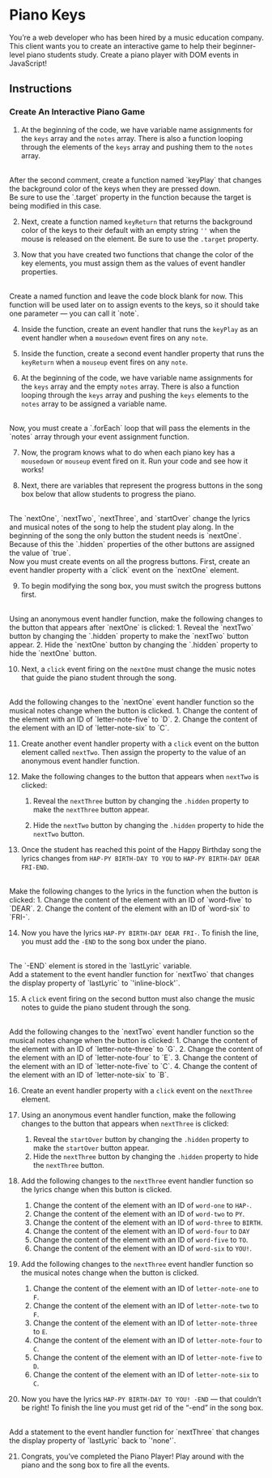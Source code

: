 # Piano Keys

You’re a web developer who has been hired by a music education company. This client wants you to create an interactive game to help their beginner-level piano students study. Create a piano player with DOM events in JavaScript!

## Instructions

### Create An Interactive Piano Game

1. At the beginning of the code, we have variable name assignments for the `keys` array and the `notes` array. There is also a function looping through the elements of the `keys` array and pushing them to the `notes` array.
<br>
After the second comment, create a function named `keyPlay` that changes the background color of the keys when they are pressed down.
<br>
Be sure to use the `.target` property in the function because the target is being modified in this case.

2. Next, create a function named `keyReturn` that returns the background color of the keys to their default with an empty string `''` when the mouse is released on the element. Be sure to use the `.target` property.

3. Now that you have created two functions that change the color of the key elements, you must assign them as the values of event handler properties.
<br>
Create a named function and leave the code block blank for now. This function will be used later on to assign events to the keys, so it should take one parameter — you can call it `note`.

4. Inside the function, create an event handler that runs the `keyPlay` as an event handler when a `mousedown` event fires on any `note`.

5. Inside the function, create a second event handler property that runs the `keyReturn` when a `mouseup` event fires on any `note`.

6. At the beginning of the code, we have variable name assignments for the `keys` array and the empty `notes` array. There is also a function looping through the `keys` array and pushing the `keys` elements to the `notes` array to be assigned a variable name.
<br>
Now, you must create a `.forEach` loop that will pass the elements in the `notes` array through your event assignment function.

7. Now, the program knows what to do when each piano key has a `mousedown` or `mouseup` event fired on it. Run your code and see how it works!

8. Next, there are variables that represent the progress buttons in the song box below that allow students to progress the piano.
<br>
The `nextOne`, `nextTwo`, `nextThree`, and `startOver` change the lyrics and musical notes of the song to help the student play along. In the beginning of the song the only button the student needs is `nextOne`. Because of this the `.hidden` properties of the other buttons are assigned the value of `true`.
<br>
Now you must create events on all the progress buttons. First, create an event handler property with a `click` event on the `nextOne` element.

9. To begin modifying the song box, you must switch the progress buttons first.
<br>
Using an anonymous event handler function, make the following changes to the button that appears after `nextOne` is clicked:
    1.  Reveal the `nextTwo` button by changing the `.hidden` property to make the `nextTwo` button appear.
    2.  Hide the `nextOne` button by changing the `.hidden` property to hide the `nextOne` button.

10. Next, a `click` event firing on the `nextOne` must change the music notes that guide the piano student through the song.
<br>
Add the following changes to the `nextOne` event handler function so the musical notes change when the button is clicked.
    1. Change the content of the element with an ID of `letter-note-five` to `D`.
    2. Change the content of the element with an ID of `letter-note-six` to `C`.

11. Create another event handler property with a `click` event on the button element called `nextTwo`. Then assign the property to the value of an anonymous event handler function.

12. Make the following changes to the button that appears when `nextTwo` is clicked:
    1. Reveal the `nextThree` button by changing the `.hidden` property to make the `nextThree` button appear.

    2. Hide the `nextTwo` button by changing the `.hidden` property to hide the `nextTwo` button.

13. Once the student has reached this point of the Happy Birthday song the lyrics changes from `HAP-PY BIRTH-DAY TO YOU` to `HAP-PY BIRTH-DAY DEAR FRI-END`.
<br>
Make the following changes to the lyrics in the function when the button is clicked:
    1. Change the content of the element with an ID of `word-five` to `DEAR`.
    2. Change the content of the element with an ID of `word-six` to `FRI-`.

14. Now you have the lyrics `HAP-PY BIRTH-DAY DEAR FRI-`. To finish the line, you must add the `-END` to the song box under the piano.
<br>
The `-END` element is stored in the `lastLyric` variable.
<br>
Add a statement to the event handler function for `nextTwo` that changes the display property of `lastLyric` to `'inline-block'`.

15. A `click` event firing on the second button must also change the music notes to guide the piano student through the song.
<br>
Add the following changes to the `nextTwo` event handler function so the musical notes change when the button is clicked:
    1. Change the content of the element with an ID of `letter-note-three` to `G`.
    2. Change the content of the element with an ID of `letter-note-four` to `E`.
    3. Change the content of the element with an ID of `letter-note-five` to `C`.
    4. Change the content of the element with an ID of `letter-note-six` to `B`.

16. Create an event handler property with a `click` event on the `nextThree` element.

17. Using an anonymous event handler function, make the following changes to the button that appears when `nextThree` is clicked:
    1. Reveal the `startOver` button by changing the `.hidden` property to make the `startOver` button appear.
    2. Hide the `nextThree` button by changing the `.hidden` property to hide the `nextThree` button.

18. Add the following changes to the `nextThree` event handler function so the lyrics change when this button is clicked.
    1. Change the content of the element with an ID of `word-one` to `HAP-`.
    2. Change the content of the element with an ID of `word-two` to `PY`.
    3. Change the content of the element with an ID of `word-three` to `BIRTH`.
    4. Change the content of the element with an ID of `word-four` to `DAY`
    5. Change the content of the element with an ID of `word-five` to `TO`.
    6. Change the content of the element with an ID of `word-six` to `YOU!`.

19. Add the following changes to the `nextThree` event handler function so the musical notes change when the button is clicked.
    1. Change the content of the element with an ID of `letter-note-one` to `F`.
    2. Change the content of the element with an ID of `letter-note-two` to `F`.
    3. Change the content of the element with an ID of `letter-note-three` to `E`.
    4. Change the content of the element with an ID of `letter-note-four` to `C`.
    5. Change the content of the element with an ID of `letter-note-five` to `D`.
    6. Change the content of the element with an ID of `letter-note-six` to `C`.

20. Now you have the lyrics `HAP-PY BIRTH-DAY TO YOU! -END` — that couldn’t be right! To finish the line you must get rid of the “-end” in the song box.
<br>
Add a statement to the event handler function for `nextThree` that changes the display property of `lastLyric` back to `'none'`.

21. Congrats, you’ve completed the Piano Player! Play around with the piano and the song box to fire all the events.
